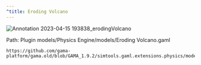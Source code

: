 ```yaml
---
^title: Eroding Volcano
---
```


![Annotation 2023-04-15 193838_erodingVolcano](https://user-images.githubusercontent.com/4437331/232244964-3fb839a5-2370-44cb-9e35-bb1726849aa5.png)

Path: Plugin models/Physics Engine/models/Eroding Volcano.gaml

```gaml reference
https://github.com/gama-platform/gama.old/blob/GAMA_1.9.2/simtools.gaml.extensions.physics/models/Physics%20Engine/models/Eroding%20Vulcano.gaml
```